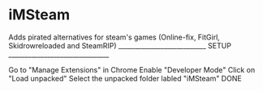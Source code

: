 # iMSteam
Adds pirated alternatives for steam's games (Online-fix, FitGirl, Skidrowreloaded and SteamRIP)
___________________________ SETUP _______________________________

Go to "Manage Extensions" in Chrome
Enable "Developer Mode"
Click on "Load unpacked"
Select the unpacked folder labled "iMSteam"
DONE

